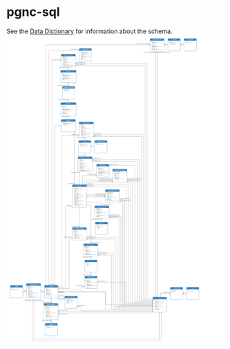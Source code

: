 # pgnc-sql

See the [Data Dictionary](pgnc_20240624172110.pdf) for information about the schema.
![PGNC diagram](./pgnc-diagram.svg)